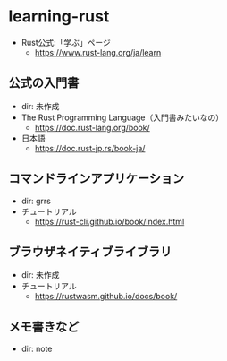 # learning-rust

* Rust公式:「学ぶ」ページ
  * https://www.rust-lang.org/ja/learn

## 公式の入門書

* dir: 未作成
* The Rust Programming Language（入門書みたいなの）
  * https://doc.rust-lang.org/book/
* 日本語
  * https://doc.rust-jp.rs/book-ja/

## コマンドラインアプリケーション

* dir: grrs
* チュートリアル
  * https://rust-cli.github.io/book/index.html

## ブラウザネイティブライブラリ

* dir: 未作成
* チュートリアル
  * https://rustwasm.github.io/docs/book/

## メモ書きなど

* dir: note
